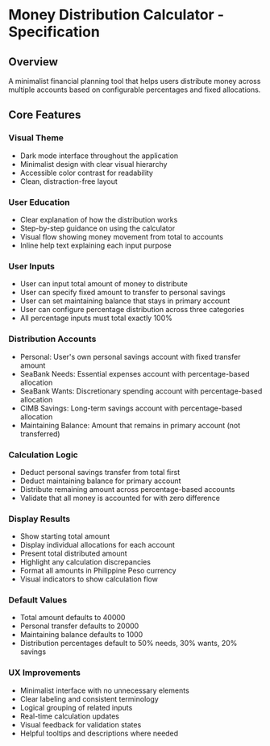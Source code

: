 # Money Distribution Calculator - Specification

## Overview
A minimalist financial planning tool that helps users distribute money across multiple accounts based on configurable percentages and fixed allocations.

## Core Features

### Visual Theme
- Dark mode interface throughout the application
- Minimalist design with clear visual hierarchy
- Accessible color contrast for readability
- Clean, distraction-free layout

### User Education
- Clear explanation of how the distribution works
- Step-by-step guidance on using the calculator
- Visual flow showing money movement from total to accounts
- Inline help text explaining each input purpose

### User Inputs
- User can input total amount of money to distribute
- User can specify fixed amount to transfer to personal savings
- User can set maintaining balance that stays in primary account
- User can configure percentage distribution across three categories
- All percentage inputs must total exactly 100%

### Distribution Accounts
- Personal: User's own personal savings account with fixed transfer amount
- SeaBank Needs: Essential expenses account with percentage-based allocation
- SeaBank Wants: Discretionary spending account with percentage-based allocation
- CIMB Savings: Long-term savings account with percentage-based allocation
- Maintaining Balance: Amount that remains in primary account (not transferred)

### Calculation Logic
- Deduct personal savings transfer from total first
- Deduct maintaining balance for primary account
- Distribute remaining amount across percentage-based accounts
- Validate that all money is accounted for with zero difference

### Display Results
- Show starting total amount
- Display individual allocations for each account
- Present total distributed amount
- Highlight any calculation discrepancies
- Format all amounts in Philippine Peso currency
- Visual indicators to show calculation flow

### Default Values
- Total amount defaults to 40000
- Personal transfer defaults to 20000
- Maintaining balance defaults to 1000
- Distribution percentages default to 50% needs, 30% wants, 20% savings

### UX Improvements
- Minimalist interface with no unnecessary elements
- Clear labeling and consistent terminology
- Logical grouping of related inputs
- Real-time calculation updates
- Visual feedback for validation states
- Helpful tooltips and descriptions where needed
